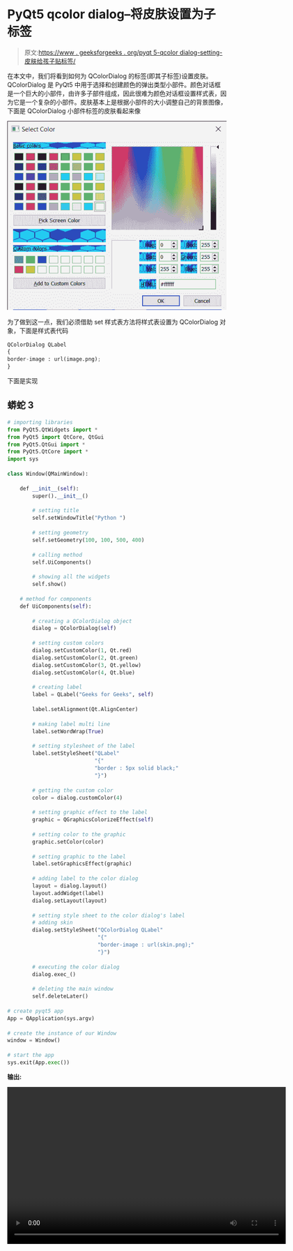 # PyQt5 qcolor dialog–将皮肤设置为子标签

> 原文:[https://www . geeksforgeeks . org/pyqt 5-qcolor dialog-setting-皮肤给孩子贴标签/](https://www.geeksforgeeks.org/pyqt5-qcolordialog-setting-skin-to-the-child-label/)

在本文中，我们将看到如何为 QColorDialog 的标签(即其子标签)设置皮肤。QColorDialog 是 PyQt5 中用于选择和创建颜色的弹出类型小部件。颜色对话框是一个巨大的小部件，由许多子部件组成，因此很难为颜色对话框设置样式表，因为它是一个复杂的小部件。皮肤基本上是根据小部件的大小调整自己的背景图像，下面是 QColorDialog 小部件标签的皮肤看起来像

![](img/1bdbc742f50051bfda63b09832150bde.png)

为了做到这一点，我们必须借助 set 样式表方法将样式表设置为 QColorDialog 对象，下面是样式表代码

```py
QColorDialog QLabel
{
border-image : url(image.png);
}
```

下面是实现

## 蟒蛇 3

```py
# importing libraries
from PyQt5.QtWidgets import *
from PyQt5 import QtCore, QtGui
from PyQt5.QtGui import *
from PyQt5.QtCore import *
import sys

class Window(QMainWindow):

    def __init__(self):
        super().__init__()

        # setting title
        self.setWindowTitle("Python ")

        # setting geometry
        self.setGeometry(100, 100, 500, 400)

        # calling method
        self.UiComponents()

        # showing all the widgets
        self.show()

    # method for components
    def UiComponents(self):

        # creating a QColorDialog object
        dialog = QColorDialog(self)

        # setting custom colors
        dialog.setCustomColor(1, Qt.red)
        dialog.setCustomColor(2, Qt.green)
        dialog.setCustomColor(3, Qt.yellow)
        dialog.setCustomColor(4, Qt.blue)

        # creating label
        label = QLabel("Geeks for Geeks", self)

        label.setAlignment(Qt.AlignCenter)

        # making label multi line
        label.setWordWrap(True)

        # setting stylesheet of the label
        label.setStyleSheet("QLabel"
                            "{"
                            "border : 5px solid black;"
                            "}")

        # getting the custom color
        color = dialog.customColor(4)

        # setting graphic effect to the label
        graphic = QGraphicsColorizeEffect(self)

        # setting color to the graphic
        graphic.setColor(color)

        # setting graphic to the label
        label.setGraphicsEffect(graphic)

        # adding label to the color dialog
        layout = dialog.layout()
        layout.addWidget(label)
        dialog.setLayout(layout)

        # setting style sheet to the color dialog's label
        # adding skin
        dialog.setStyleSheet("QColorDialog QLabel"
                             "{"
                             "border-image : url(skin.png);"
                             "}")

        # executing the color dialog
        dialog.exec_()

        # deleting the main window
        self.deleteLater()

# create pyqt5 app
App = QApplication(sys.argv)

# create the instance of our Window
window = Window()

# start the app
sys.exit(App.exec())
```

**输出:**

<video class="wp-video-shortcode" id="video-438256-1" width="640" height="360" preload="metadata" controls=""><source type="video/mp4" src="https://media.geeksforgeeks.org/wp-content/uploads/20200624033948/Select-Color-2020-06-24-03-39-29.mp4?_=1">[https://media.geeksforgeeks.org/wp-content/uploads/20200624033948/Select-Color-2020-06-24-03-39-29.mp4](https://media.geeksforgeeks.org/wp-content/uploads/20200624033948/Select-Color-2020-06-24-03-39-29.mp4)</video>